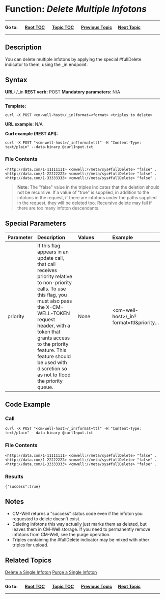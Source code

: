 # Function: *Delete Multiple Infotons* #

----

**Go to:** &nbsp;&nbsp;&nbsp;&nbsp; [**Root TOC**](CM-Well.RootTOC.md) &nbsp;&nbsp;&nbsp;&nbsp; [**Topic TOC**](API.TOC.md) &nbsp;&nbsp;&nbsp;&nbsp; [**Previous Topic**](API.Update.DeleteASingleInfoton.md)&nbsp;&nbsp;&nbsp;&nbsp; [**Next Topic**](API.Update.DeleteFields.md)  

----


## Description ##
You can delete multiple infotons by applying the special #fullDelete indicator to them, using the _in endpoint.

## Syntax ##

**URL:** <cm-well-host>/_in
**REST verb:** POST
**Mandatory parameters:** N/A

----------

**Template:**

    curl -X POST <cm-well-host>/_in?format=<format> <triples to delete>

**URL example:** N/A

**Curl example (REST API):**

    curl -X POST "<cm-well-host>/_in?format=ttl" -H "Content-Type: text/plain" --data-binary @curlInput.txt

### File Contents ###
    <http://data.com/1-11111111> <cmwell://meta/sys#fullDelete> "false" .
    <http://data.com/1-22222222> <cmwell://meta/sys#fullDelete> "false" .
    <http://data.com/1-33333333> <cmwell://meta/sys#fullDelete> "false" .

>**Note:** The "false" value in the triples indicates that the deletion should not be recursive. If a value of "true" is supplied, in addition to the infotons in the request, if there are infotons under the paths supplied in the request, they will be deleted too. Recursive delete may fail if there are too many infoton descendants.

## Special Parameters ##

Parameter | Description&nbsp;&nbsp;&nbsp;&nbsp;&nbsp;&nbsp; | Values&nbsp;&nbsp;&nbsp;&nbsp;&nbsp;&nbsp;&nbsp;&nbsp;&nbsp;&nbsp; | Example
:----------|:-------------|:--------|:---------
priority | If this flag appears in an update call, that call receives priority relative to non-priority calls. To use this flag, you must also pass the X-CM-WELL-TOKEN request header, with a token that grants access to the priority feature. This feature should be used with discretion so as not to flood the priority queue. | None | \<cm-well-host\>/_in?format=ttl&priority...

## Code Example ##

### Call ###

    curl -X POST "<cm-well-host>/_in?format=ttl" -H "Content-Type: text/plain" --data-binary @curlInput.txt

### File Contents ###
    <http://data.com/1-11111111> <cmwell://meta/sys#fullDelete> "false" .
    <http://data.com/1-22222222> <cmwell://meta/sys#fullDelete> "false" .
    <http://data.com/1-33333333> <cmwell://meta/sys#fullDelete> "false" .

### Results ###

    {"success":true}

## Notes ##

* CM-Well returns a "success" status code even if the infoton you requested to delete doesn't exist.
* Deleting infotons this way actually just marks them as deleted, but leaves them in CM-Well storage. If you need to permanently remove infotons from CM-Well, see the purge operation.
* Triples containing the #fullDelete indicator may be mixed with other triples for upload.

## Related Topics ##
[Delete a Single Infoton](API.Update.DeleteASingleInfoton.md)
[Purge a Single Infoton](API.Update.Purge.md)


----

**Go to:** &nbsp;&nbsp;&nbsp;&nbsp; [**Root TOC**](CM-Well.RootTOC.md) &nbsp;&nbsp;&nbsp;&nbsp; [**Topic TOC**](API.TOC.md) &nbsp;&nbsp;&nbsp;&nbsp; [**Previous Topic**](API.Update.DeleteASingleInfoton.md)&nbsp;&nbsp;&nbsp;&nbsp; [**Next Topic**](API.Update.DeleteFields.md)  

----